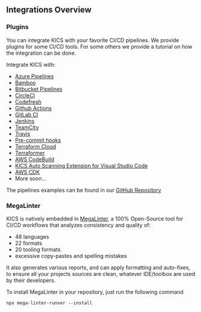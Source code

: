 ## Integrations Overview

### Plugins

You can integrate KICS with your favorite CI/CD pipelines.
We provide plugins for some CI/CD tools. For some others we provide a tutorial on how the integration can be done.

Integrate KICS with:

-   [Azure Pipelines](integrations_azurepipelines.md)
-   [Bamboo](integrations_bamboo.md)
-   [Bitbucket Pipelines](integrations_bitbucketpipelines.md)
-   [CircleCI](integrations_circleci.md)
-   [Codefresh](integrations_codefresh.md)
-   [Github Actions](integrations_ghactions.md)
-   [GitLab CI](integrations_gitlabci.md)
-   [Jenkins](integrations_jenkins.md)
-   [TeamCity](integrations_teamcity.md)
-   [Travis](integrations_travisci.md)
-   [Pre-commit hooks](integrations_pre_commit.md)
-   [Terraform Cloud](integrations_tfcloud.md)
-   [Terraformer](integrations_terraformer.md)
-   [AWS CodeBuild](integrations_aws_codebuild.md)
-   [KICS Auto Scanning Extension for Visual Studio Code](integrations_auto_scanning_visual_studio.md)
-   [AWS CDK](integrations_aws_cdk.md)
-   More soon...

The pipelines examples can be found in our [GitHub Repository](https://github.com/Checkmarx/kics/tree/master/examples)

### MegaLinter

KICS is natively embedded in [MegaLinter](https://megalinter.github.io/), a 100% Open-Source tool for CI/CD workflows that analyzes consistency and quality of:

-   48 languages
-   22 formats
-   20 tooling formats
-   excessive copy-pastes and spelling mistakes

It also generates various reports, and can apply formatting and auto-fixes, to ensure all your projects sources are clean, whatever IDE/toolbox are used by their developers.

To install MegaLinter in your repository, just run the following command

`npx mega-linter-runner --install`

